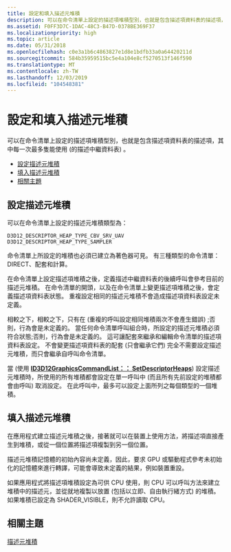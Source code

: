 ```yaml
---
title: 設定和填入描述元堆積
description: 可以在命令清單上設定的描述項堆積型別，也就是包含描述項資料表的描述項，其中每一次最多隻能使用 (的描述中繼資料表) 。
ms.assetid: F0FF3D7C-1DAC-48C3-B47D-0378BE369F37
ms.localizationpriority: high
ms.topic: article
ms.date: 05/31/2018
ms.openlocfilehash: c0e3a1b6c4863827e1d8e1bdfb33a0a64420211d
ms.sourcegitcommit: 584b35959515bc5e4a104e8cf5270513f146f590
ms.translationtype: MT
ms.contentlocale: zh-TW
ms.lasthandoff: 12/03/2019
ms.locfileid: "104548381"
---
```

# <a name="setting-and-populating-descriptor-heaps"></a>設定和填入描述元堆積

可以在命令清單上設定的描述項堆積型別，也就是包含描述項資料表的描述項，其中每一次最多隻能使用 (的描述中繼資料表) 。

-   [設定描述元堆積](#setting-and-populating-descriptor-heaps)
-   [填入描述元堆積](#populating-descriptor-heaps)
-   [相關主題](#related-topics)

## <a name="setting-descriptor-heaps"></a>設定描述元堆積

可以在命令清單上設定的描述元堆積類型為：

``` syntax
D3D12_DESCRIPTOR_HEAP_TYPE_CBV_SRV_UAV
D3D12_DESCRIPTOR_HEAP_TYPE_SAMPLER
```

命令清單上所設定的堆積也必須已建立為著色器可見。 有三種類型的命令清單： DIRECT、配套和計算。

在命令清單上設定描述項堆積之後，定義描述中繼資料表的後續呼叫會參考目前的描述元堆積。 在命令清單的開頭，以及在命令清單上變更描述項堆積之後，會定義描述項資料表狀態。 重複設定相同的描述元堆積不會造成描述項資料表設定未定義。

相較之下，相較之下，只有在 (重複的呼叫設定相同堆積兩次不會產生錯誤) ;否則，行為會是未定義的。 當任何命令清單呼叫組合時，所設定的描述元堆積必須符合狀態;否則，行為會是未定義的。 這可讓配套來繼承和編輯命令清單的描述項資料表設定。 不會變更描述項資料表的配套 (只會繼承它們) 完全不需要設定描述元堆積，而只會繼承自呼叫命令清單。

當 (使用 [**ID3D12GraphicsCommandList：： SetDescriptorHeaps**](/windows/desktop/api/d3d12/nf-d3d12-id3d12graphicscommandlist-setdescriptorheaps)) 設定描述元堆積時，所使用的所有堆積都會設定在單一呼叫中 (而且所有先前設定的堆積都會由呼叫) 取消設定。 在此呼叫中，最多可以設定上面所列之每個類型的一個堆積。

## <a name="populating-descriptor-heaps"></a>填入描述元堆積

在應用程式建立描述元堆積之後，接著就可以在裝置上使用方法，將描述項直接產生到堆積，或從一個位置將描述項複製到另一個位置。

描述元堆積記憶體的初始內容尚未定義，因此，要求 GPU 或驅動程式參考未初始化的記憶體來進行轉譯，可能會導致未定義的結果，例如裝置重設。

如果應用程式將描述項堆積設定為可供 CPU 使用，則 CPU 可以呼叫方法來建立堆積中的描述元，並從就地複製以放置 (包括以立即、自由執行緒方式) 的堆積。 如果堆積已設定為 SHADER_VISIBLE，則不允許讀取 CPU。



## <a name="related-topics"></a>相關主題

<dl> <dt>

[描述元堆積](descriptor-heaps.md)
</dt> </dl>

 

 




